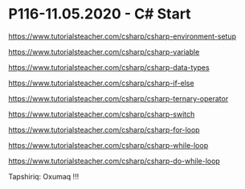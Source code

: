 # P116-11.05.2020 - C# Start

https://www.tutorialsteacher.com/csharp/csharp-environment-setup

https://www.tutorialsteacher.com/csharp/csharp-variable

https://www.tutorialsteacher.com/csharp/csharp-data-types

https://www.tutorialsteacher.com/csharp/csharp-if-else

https://www.tutorialsteacher.com/csharp/csharp-ternary-operator

https://www.tutorialsteacher.com/csharp/csharp-switch

https://www.tutorialsteacher.com/csharp/csharp-for-loop

https://www.tutorialsteacher.com/csharp/csharp-while-loop

https://www.tutorialsteacher.com/csharp/csharp-do-while-loop

Tapshiriq:
Oxumaq !!!
